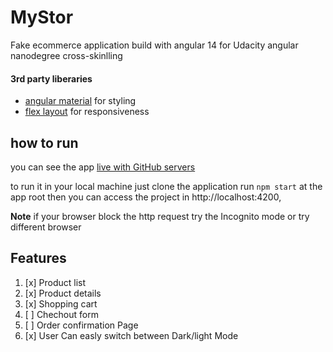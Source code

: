 # MyStor
Fake ecommerce application build with angular 14 for Udacity angular nanodegree cross-skinlling 
#### 3rd party liberaries
- [angular material][1] for styling
- [flex layout][2] for responsiveness
## how to run
you can see the app [live with GitHub  servers][3]

to run it in your local machine just clone the application run `npm start` at the app root then you can access the project in http://localhost:4200,

**Note** if your browser block the http request try the Incognito mode or try different browser


## Features
1. [x] Product list
2. [x] Product details
3. [x] Shopping cart
4. [ ] Chechout form
5. [ ] Order confirmation Page
6. [x] User Can easly switch between Dark/light Mode















[1]: https://material.angular.io/
[2]: https://github.com/angular/flex-layout
[3]: https://ibram-reda.github.io/MyStore/
